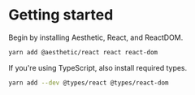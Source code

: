 # Getting started

Begin by installing Aesthetic, React, and ReactDOM.

```bash
yarn add @aesthetic/react react react-dom
```

If you're using TypeScript, also install required types.

```bash
yarn add --dev @types/react @types/react-dom
```
